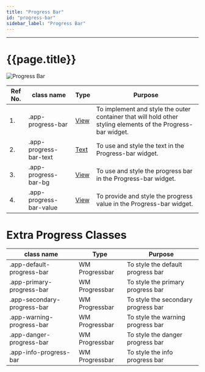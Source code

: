 ```yaml
---
title: "Progress Bar"
id: "progress-bar"
sidebar_label: "Progress Bar"
---
```

---

# {{page.title}}

![Progress Bar](/learn/assets/react-native-styles/progress-bar.png)

| Ref No. | class name  | Type | Purpose |
| ---- |-----------|---------|---------|
| 1. |.app-progress-bar| [View](../../view) | To implement and style the outer container that will hold other styling elements of the Progress-bar widget.|
| 2. |.app-progress-bar-text| [Text](../../text) | To use and style the text in the Progress-bar widget.|
| 3. |.app-progress-bar-bg| [View](../../view) | To use and style the progress bar in the Progress-bar widget.|
| 4. |.app-progress-bar-value| [View](../../view) | To provide and style the progress value in the  Progress-bar widget.|

# Extra Progress Classes

| class name | Type | Purpose |
|-----------|---------|---------|
|.app-default-progress-bar|WM Progressbar|To style the default progress bar |
|.app-primary-progress-bar|WM Progressbar|To style the primary progress bar |
|.app-secondary-progress-bar|WM Progressbar|To style the secondary progress bar |
|.app-warning-progress-bar|WM Progressbar|To style the warning progress bar |
|.app-danger-progress-bar|WM Progressbar|To style the danger progress bar |
|.app-info-progress-bar|WM Progressbar|To style the info progress bar |
